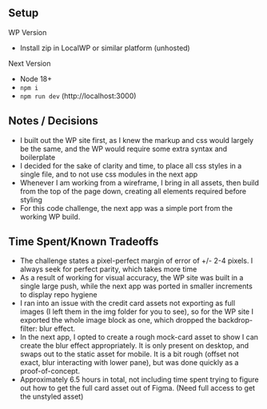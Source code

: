 ## Setup
WP Version
- Install zip in LocalWP or similar platform (unhosted)

Next Version
- Node 18+
- `npm i`
- `npm run dev` (http://localhost:3000)

## Notes / Decisions
- I built out the WP site first, as I knew the markup and css would largely be the same, and the WP would require some extra syntax and boilerplate
- I decided for the sake of clarity and time, to place all css styles in a single file, and to not use css modules in the next app
- Whenever I am working from a wireframe, I bring in all assets, then build from the top of the page down, creating all elements required before styling
- For this code challenge, the next app was a simple port from the working WP build.

## Time Spent/Known Tradeoffs
- The challenge states a pixel-perfect margin of error of +/- 2-4 pixels. I always seek for perfect parity, which takes more time
- As a result of working for visual accuracy, the WP site was built in a single large push, while the next app was ported in smaller increments to display repo hygiene
- I ran into an issue with the credit card assets not exporting as full images (I left them in the img folder for you to see), so for the WP site I exported the whole image block as one, which dropped the backdrop-filter: blur effect.
- In the next app, I opted to create a rough mock-card asset to show I can create the blur effect appropriately. It is only present on desktop, and swaps out to the static asset for mobile. It is a bit rough (offset not exact, blur interacting with lower pane), but was done quickly as a proof-of-concept.
- Approximately 6.5 hours in total, not including time spent trying to figure out how to get the full card asset out of Figma. (Need full access to get the unstyled asset)
